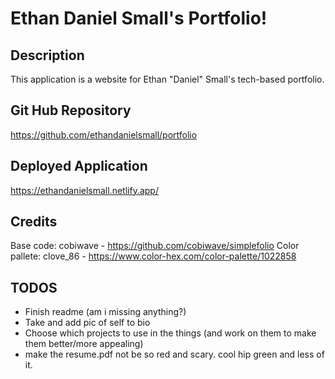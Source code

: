 # Ethan Daniel Small's Portfolio!

## Description

This application is a website for Ethan "Daniel" Small's tech-based portfolio.

## Git Hub Repository

https://github.com/ethandanielsmall/portfolio

## Deployed Application

https://ethandanielsmall.netlify.app/

## Credits

Base code: cobiwave - https://github.com/cobiwave/simplefolio
Color pallete: clove_86 - https://www.color-hex.com/color-palette/1022858

## TODOS
- Finish readme (am i missing anything?)
- Take and add pic of self to bio
- Choose which projects to use in the things (and work on them to make them better/more appealing)
- make the resume.pdf not be so red and scary. cool hip green and less of it.